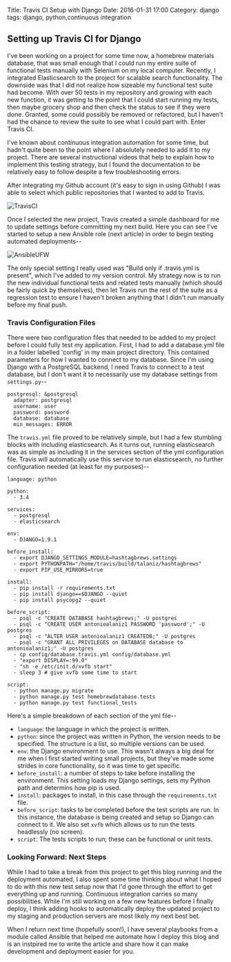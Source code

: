 Title: Travis CI Setup with Django
Date: 2016-01-31 17:00
Category: django
tags: django, python,continuous integration

## Setting up Travis CI for Django

I've been working on a project for some time now, a homebrew materials database, that was small enough that I could run my entire suite of functional tests manually with Selenium on my local computer. Recently, I integrated Elasticsearch to the project for scalable search functionality. The downside was that I did not realize how sizeable my functional test suite had become. With over 50 tests in my repository and growing with each new function, it was getting to the point that I could start running my tests, then maybe grocery shop and then check the status to see if they were done. Granted, some could possibly be removed or refactored, but I haven't had the chance to review the suite to see what I could part with. Enter Travis CI.

I've known about continuous integration automation for some time, but hadn't quite been to the point where I absolutely needed to add it to my project. There are several instructional videos that help to explain how to implement this testing strategy, but I found the documentation to be relatively easy to follow despite a few troubleshooting errors.

After integrating my Github account (it's easy to sign in using Github) I was able to select which public repositories that I wanted to add to Travis.

![TravisCI]({filename}/images/travisci.png)

Once I selected the new project, Travis created a simple dashboard for me to update settings before committing my next build. Here you can see I've started to setup a new Ansible role (next article) in order to begin testing automated deployments--


![AnsibleUFW]({filename}/images/ansible-ufw.png)

The only special setting I really used was "Build only if .travis.yml is present", which I've added to my version control. My strategy now is to run the new individual functional tests and related tests manually (which should be fairly quick by themselves), then let Travis run the rest of the suite as a regression test to ensure I haven't broken anything that I didn't run manually before my final push.

### Travis Configuration Files

There were two configuration files that needed to be added to my project before I could fully test my application. First, I had to add a database.yml file in a folder labelled 'config' in my main project directory. This contained parameters for how I wanted to connect to my database. Since I'm using Django with a PostgreSQL backend, I need Travis to connect to a test database, but I don't want it to necessarily use my database settings from `settings.py`--

    postgresql: &postgresql
      adapter: postgresql
      username: user
      password: password
      database: database
      min_messages: ERROR

The `travis.yml` file proved to be relatively simple, but I had a few stumbling blocks with including elasticsearch. As it turns out, running elasticsearch was as simple as including it in the services section of the yml configuration file. Travis will automatically use this service to run elasticsearch, no further configuration needed (at least for my purposes)--


    language: python

    python:
      - 3.4

    services:
      - postgresql
      - elasticsearch

    env:
      - DJANGO=1.9.1

    before_install:
      - export DJANGO_SETTINGS_MODULE=hashtagbrews.settings
      - export PYTHONPATH="/home/travis/build/talaniz/hashtagbrews"
      - export PIP_USE_MIRRORS=true

    install:
      - pip install -r requirements.txt
      - pip install django==$DJANGO --quiet
      - pip install psycopg2 --quiet

    before_script:
      - psql -c "CREATE DATABASE hashtagbrews;" -U postgres
      - psql -c "CREATE USER antonioalaniz1 PASSWORD 'password';" -U postgres
      - psql -c "ALTER USER antonioalaniz1 CREATEDB;" -U postgres
      - psql -c "GRANT ALL PRIVILEGES on DATABASE database to antonioalaniz1;" -U postgres
      - cp config/database.travis.yml config/database.yml
      - "export DISPLAY=:99.0"
      - "sh -e /etc/init.d/xvfb start"
      - sleep 3 # give xvfb some time to start

    script:
      - python manage.py migrate
      - python manage.py test homebrewdatabase.tests
      - python manage.py test functional_tests

Here's a simple breakdown of each section of the yml file--

* `language`: the language in which the project is written.
* `python`: since the project was written in Python, the version needs to be specified. The structure is a list, so multiple versions can be used.
* `env`: the Django environment to use. This wasn't always a big deal for me when I first started writing small projects, but they've made some strides in core functionality, so it was time to get specific.
* `before_install`: a number of steps to take before installing the environment. This setting loads my Django settings, sets my Python path and determins how pip is used.
* `install`: packages to install, in this case through the `requirements.txt` file.
* `before_script`: tasks to be completed before the test scripts are run. In this instance, the database is being created and setup so Django can connect to it. We also set `xvfb` which allows us to run the tests headlessly (no screen).
* `script`: The tests scripts to run; these can be functional or unit tests.

### Looking Forward: Next Steps

While I had to take a break from this project to get this blog running and the deployment automated, I also spent some time thinking about what I hoped to do with this new test setup now that I'd gone through the effort to get everything up and running. Continuous integration carries so many possibilities. While I'm still working on a few new features before I finally deploy, I think adding hooks to automatically deploy the updated project to my staging and production servers are most likely my next best bet.

When I return next time (hopefully soon!), I have several playbooks from a module called Ansible that helped me automate how I deploy this blog and is an instpired me to write the article and share how it can make development and deployment easier for you.
